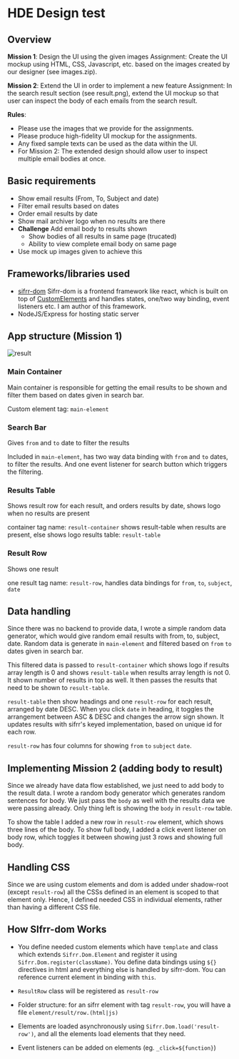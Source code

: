 # HDE Design test

## Overview 

__Mission 1__: Design the UI using the given images
Assignment: Create the UI mockup using HTML, CSS, Javascript, etc. based on the images created by our designer (see images.zip).

__Mission 2__: Extend the UI in order to implement a new feature
Assignment: In the search result section (see result.png), extend the UI mockup so that user can inspect the body of each emails from the search result.

__Rules__:
- Please use the images that we provide for the assignments.
- Please produce high-fidelity UI mockup for the assignments.
- Any fixed sample texts can be used as the data within the UI.
- For Mission 2: The extended design should allow user to inspect multiple email bodies at once.

## Basic requirements

- Show email results (From, To, Subject and date)
- Filter email results based on dates
- Order email results by date
- Show mail archiver logo when no results are there
- __Challenge__ Add email body to results shown
  - Show bodies of all results in same page (trucated)
  - Ability to view complete email body on same page
- Use mock up images given to achieve this

## Frameworks/libraries used

- [sifrr-dom](https://github.com/sifrr/sifrr/tree/master/packages/browser/sifrr-dom) Sifrr-dom is a frontend framework like react, which is built on top of [CustomElements](https://developer.mozilla.org/en-US/docs/Web/Web_Components/Using_custom_elements) and handles states, one/two way binding, event listeners etc. I am author of this framework.
- NodeJS/Express for hosting static server

## App structure (Mission 1)

![result](https://user-images.githubusercontent.com/13755349/54894903-3fc54d00-4f00-11e9-866b-73e88f8dc3f6.png)

### Main Container 

Main container is responsible for getting the email results to be shown and filter them based on dates given in search bar.

Custom element tag: `main-element`

### Search Bar

Gives `from` and `to` date to filter the results

Included in `main-element`, has two way data binding with `from` and `to` dates, to filter the results. And one event listener for search button which triggers the filtering.

### Results Table

Shows result row for each result, and orders results by date, shows logo when no results are present

container tag name: `result-container` shows result-table when results are present, else shows logo
results table: `result-table` 

### Result Row

Shows one result

one result tag name: `result-row`, handles data bindings for `from`, `to`, `subject`, `date`

## Data handling

Since there was no backend to provide data, I wrote a simple random data generator, which would give random email results with from, to, subject, date. Random data is generate in `main-element` and filtered based on `from` `to` dates given in search bar.

This filtered data is passed to `result-container` which shows logo if results array length is 0 and shows `result-table` when results array length is not 0. It shown number of results in top as well. It then passes the results that need to be shown to `result-table`. 

`result-table` then show headings and one `result-row` for each result, arranged by date DESC. When you click `date` in heading, it toggles the arrangement between ASC & DESC and changes the arrow sign shown. It updates results with sifrr's keyed implementation, based on unique id for each row.

`result-row` has four columns for showing `from` `to` `subject` `date`.

## Implementing Mission 2 (adding body to result)

Since we already have data flow established, we just need to add body to the result data. I wrote a random body generator which generates random sentences for body. We just pass the `body` as well with the results data we were passing already. Only thing left is showing the `body` in `result-row` table.

To show the table I added a new row in `result-row` element, which shows three lines of the body. To show full body, I added a click event listener on body row, which toggles it between showing just 3 rows and showing full body. 

## Handling CSS

Since we are using custom elements and dom is added under shadow-root (except `result-row`) all the CSSs defined in an element is scoped to that element only. Hence, I defined needed CSS in individual elements, rather than having a different CSS file. 

## How SIfrr-dom Works

- You define needed custom elements which have `template` and class which extends `Sifrr.Dom.Element` and register it using `Sifrr.Dom.register(className)`. You define data bindings using `${}` directives in html and everything else is handled by sifrr-dom. You can reference current element in binding with `this`.

- `ResultRow` class will be registered as `result-row`

- Folder structure: for an sifrr element with tag `result-row`, you will have a file `element/result/row.(html|js)`

- Elements are loaded asynchronously using `Sifrr.Dom.load('result-row')`, and all the elements load elements that they need.

- Event listeners can be added on elements (eg. `_click=${function}`)
